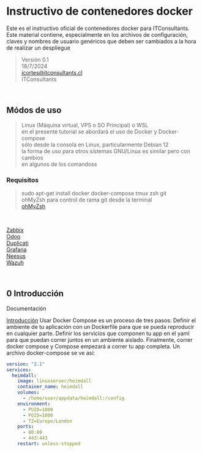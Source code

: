 <!-- Instructivo so/bre como desplegar y usar los contenedores docker de los servicios ITC -->
<!--  -->

# Instructivo de contenedores docker

Este es el instructivo oficial de contenedores docker para ITConsultants. Este material contiene, especialmente en los archivos de configuración, claves y nombres de usuario genéricos que deben ser cambiados a la hora de realizar un despliegue

<!-- créditos -->

> Versión 0.1
> </br>
> 18/7/2024
> </br>
> <jcortes@itconsultants.cl>
></br>
> ITConsultants

<!-- links de MD individuales -->

</br>

## Módos de uso

> Linux (Máquina virtual, VPS o SO Principal) o WSL
> </br>
> en el presente tutorial se abordará el uso de Docker y Docker-compose
> </br> sólo desde la consola en Linux, particularmente Debian 12
> </br> la forma de uso para otros sistemas GNU/Linux es similar pero con cambios
> </br> en algunos de los comandoss

### Requisitos

> sudo apt-get install docker docker-compose tmux zsh git
> </br> ohMyZsh para control de rama git desde la terminal
> </br> [ohMyZsh](https://ohmyz.sh/)

</br>

[Zabbix](./zabbix/README.md)
</br>
[Odoo](./odoo/README.md)
</br>
[Duplicati](./duplicati/README.md)
</br>
[Grafana](./grafana/README.md)
</br>
[Neesus](./neesus/README.md)
</br>
[Wazuh](./wazuh/README.md)

</br>

## 0 Introducción

Documentación

[Introducción](https://github.com/docker)
Usar Docker Compose es un proceso de tres pasos:
Definir el ambiente de tu aplicación con un Dockerfile para que se pueda reproducir en cualquier parte.
Definir los servicios que componen tu app en el yaml para que puedan correr juntos en un ambiente aislado.
Finalmente, correr docker compose y Compose empezará a correr tu app completa.
Un archivo docker-compose se ve así:

```yaml
version: "2.1"
services:
  heimdall:
    image: linuxserver/heimdall
    container_name: heimdall
    volumes:
      - /home/user/appdata/heimdall:/config
    environment:
      - PUID=1000
      - PGID=1000
      - TZ=Europe/London
    ports:
      - 80:80
      - 443:443
    restart: unless-stopped
```
